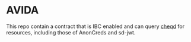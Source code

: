 # AVIDA

This repo contain a contract that is IBC enabled and can query [cheqd] for resources,
including those of AnonCreds and sd-jwt.

[vectis]: https://github.com/nymlab/vectis
[cheqd]: https://cheqd.io
